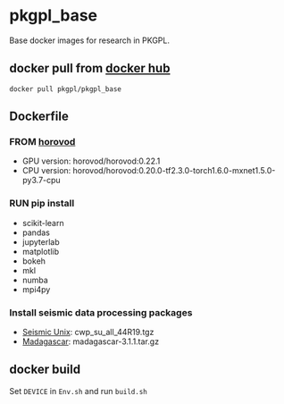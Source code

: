 # pkgpl_base
Base docker images for research in PKGPL.

## docker pull from [docker hub](https://hub.docker.com/r/pkgpl/pkgpl_base/tags)

`docker pull pkgpl/pkgpl_base`


## Dockerfile

### FROM [horovod](https://github.com/horovod/horovod)
- GPU version: horovod/horovod:0.22.1
- CPU version: horovod/horovod:0.20.0-tf2.3.0-torch1.6.0-mxnet1.5.0-py3.7-cpu

### RUN pip install
- scikit-learn 
- pandas 
- jupyterlab 
- matplotlib 
- bokeh 
- mkl 
- numba 
- mpi4py

### Install seismic data processing packages
- [Seismic Unix](https://github.com/JohnWStockwellJr/SeisUnix): cwp_su_all_44R19.tgz
- [Madagascar](https://github.com/ahay/src): madagascar-3.1.1.tar.gz


## docker build

Set `DEVICE` in `Env.sh` and run `build.sh`

